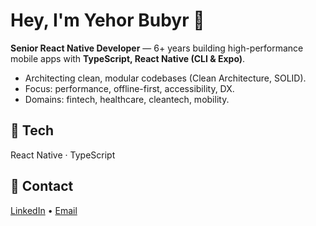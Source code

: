 # Hey, I'm Yehor Bubyr 👋
**Senior React Native Developer** — 6+ years building high-performance mobile apps with **TypeScript, React Native (CLI & Expo)**.

- Architecting clean, modular codebases (Clean Architecture, SOLID).
- Focus: performance, offline-first, accessibility, DX.
- Domains: fintech, healthcare, cleantech, mobility.

## 🔧 Tech
React Native · TypeScript

## 💬 Contact
[LinkedIn](https://www.linkedin.com/in/yehor-bubyr/) • [Email](mailto:yehorbubyr@gmail.com)
